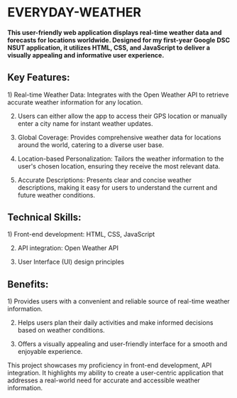 # EVERYDAY-WEATHER
<h4>
This user-friendly web application displays real-time weather data and forecasts for locations worldwide. Designed for my first-year Google DSC NSUT application, it utilizes HTML, CSS, and JavaScript to deliver a visually appealing and informative user experience. 
</h4>

<h2>Key Features:</h2>
1) Real-time Weather Data: Integrates with the Open Weather API to retrieve accurate weather information for any location. 

2) Users can either allow the app to access their GPS location or manually enter a city name for instant weather updates.

3) Global Coverage: Provides comprehensive weather data for locations around the world, catering to a diverse user base.

4) Location-based Personalization: Tailors the weather information to the user's chosen location, ensuring they receive the most relevant data.

5) Accurate Descriptions: Presents clear and concise weather descriptions, making it easy for users to understand the current and future weather conditions.

<h2>Technical Skills: </h2>
1) Front-end development: HTML, CSS, JavaScript

2) API integration: Open Weather API

3) User Interface (UI) design principles

<h2>Benefits:</h2>
1) Provides users with a convenient and reliable source of real-time weather information.

2) Helps users plan their daily activities and make informed decisions based on weather conditions.
  
3) Offers a visually appealing and user-friendly interface for a smooth and enjoyable experience.

This project showcases my proficiency in front-end development, API integration. It highlights my ability to create a user-centric application that addresses a real-world need for accurate and accessible weather information.
